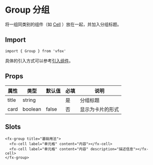 # Group 分组

将一组同类别的组件（如 [Cell](./Cell.md) ）放在一起，并加入分组标题。

## Import

```
import { Group } from 'vfox'
```

具体的引入方式可以参考[引入组件](../index.md#引入组件)。

## Props

| 属性  | 类型    | 默认值 | 必填 | 说明             |
| ----- | ------- | ------ | ---- | ---------------- |
| title | string  |        | 是   | 分组标题         |
| card  | boolean | false  | 否   | 显示为卡片的形式 |

## Slots

```
<fx-group title="基础用法">
  <fx-cell label="单元格" content="内容"></fx-cell>
  <fx-cell label="单元格" content="内容" description="描述信息"></fx-cell>
</fx-group>
```

